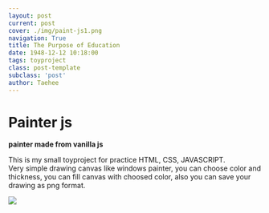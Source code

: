 ```yaml
---
layout: post
current: post
cover: ./img/paint-js1.png
navigation: True
title: The Purpose of Education
date: 1948-12-12 10:18:00
tags: toyproject
class: post-template
subclass: 'post'
author: Taehee
---
```






# Painter js
**painter made from vanilla js**

This is my small toyproject for practice HTML, CSS, JAVASCRIPT. 
<br>
Very simple drawing canvas like windows painter, you can choose color and thickness, you can fill canvas with choosed color, also you can save your drawing as png format.

<img src="./img/paint-js.gif">





